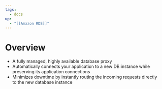 ```yaml
---
tags:
  - docs
up:
  - "[[Amazon RDS]]"
---
```

# Overview

- A fully managed, highly available database proxy
- Automatically connects your application to a new DB instance while preserving its application connections
- Minimizes downtime by instantly routing the incoming requests directly to the new database instance


